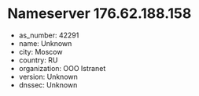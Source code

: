 # Nameserver 176.62.188.158

* as_number: 42291
* name: Unknown
* city: Moscow
* country: RU
* organization: OOO Istranet
* version: Unknown
* dnssec: Unknown
